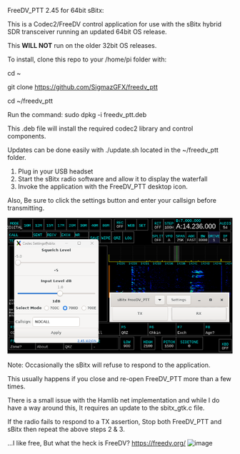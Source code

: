 
FreeDV_PTT 2.45 for 64bit sBitx:

This is  a Codec2/FreeDV control application for use with the sBitx hybrid SDR transceiver running an updated 64bit OS release.

This **WILL NOT** run on the older 32bit OS releases.

To install,
clone this repo to your /home/pi folder with:

cd ~

git clone https://github.com/SigmazGFX/freedv_ptt 

cd ~/freedv_ptt

Run the command: sudo dpkg -i freedv_ptt.deb

This .deb file will install the required codec2 library and control components.

Updates can be done easily with ./update.sh located in the ~/freedv_ptt folder.

1. Plug in your USB headset
2. Start the sBitx radio software and allow it to display the waterfall 
3. Invoke the application with the FreeDV_PTT desktop icon.

Also, Be sure to click the settings button and enter your callsign before transmitting.

![alt text](https://github.com/SigmazGFX/FreeDV_PTT/blob/main/245screencap.png)

Note: 
Occasionally the sBitx will refuse to respond to the application.

This usually happens if you close and re-open FreeDV_PTT more than a few times.

There is a small issue with the Hamlib net implementation and while I do have a way around this, It requires an update to the sbitx_gtk.c file.

If the radio fails to respond to a TX assertion, Stop both FreeDV_PTT and sBitx then repeat the above steps 2 & 3.


...I like free, But what the heck is FreeDV? 
  https://freedv.org/
![image](https://github.com/SigmazGFX/FreeDV_PTT/assets/4202780/4cff3b30-e3de-4331-9e91-5adac49e4e6c)
